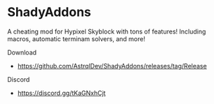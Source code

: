 # ShadyAddons

A cheating mod for Hypixel Skyblock with tons of features! Including macros, automatic terminam solvers, and more!


Download 
+ https://github.com/AstrqlDev/ShadyAddons/releases/tag/Release

Discord 
+ https://discord.gg/tKaGNxhCjt 
